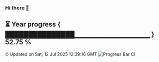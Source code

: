 ### Hi there 👋
⏳ Year progress { ███████████████▁▁▁▁▁▁▁▁▁▁▁▁▁▁▁ } 52.75 %
---
⏰ Updated on Sat, 12 Jul 2025 12:39:16 GMT
![Progress Bar CI](https://github.com/liununu/liununu/workflows/Progress%20Bar%20CI/badge.svg)
